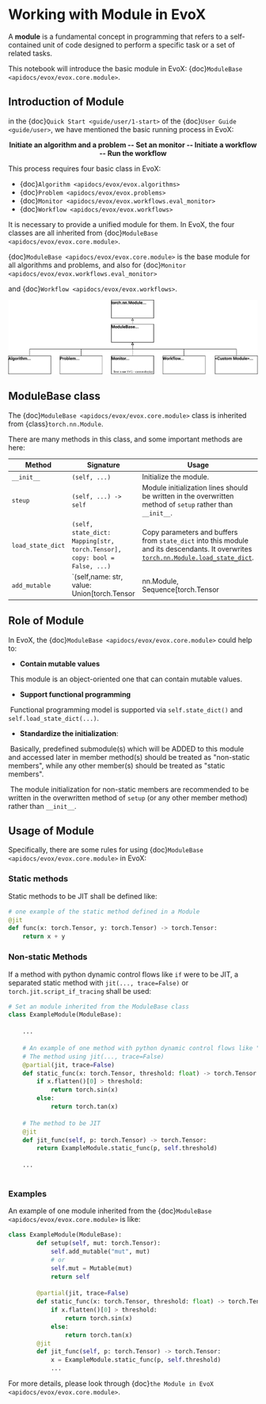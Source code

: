 # Working with Module in EvoX

A **module** is a fundamental concept in programming that refers to a self-contained unit of code designed to perform a specific task or a set of related tasks.

This notebook will introduce the basic module in EvoX: {doc}`ModuleBase <apidocs/evox/evox.core.module>`.

## Introduction of Module

in the {doc}`Quick Start <guide/user/1-start>` of the {doc}`User Guide <guide/user>`, we have mentioned the basic running process in EvoX:

<center><b>Initiate an algorithm and a problem -- Set an monitor -- Initiate a workflow -- Run the workflow</b></center>

This process requires four basic class in EvoX:

- {doc}`Algorithm <apidocs/evox/evox.algorithms>`
- {doc}`Problem <apidocs/evox/evox.problems>`
- {doc}`Monitor <apidocs/evox/evox.workflows.eval_monitor>`
- {doc}`Workflow <apidocs/evox/evox.workflows>`


It is necessary to provide a unified module for them. In EvoX, the four classes are all inherited from {doc}`ModuleBase <apidocs/evox/evox.core.module>`.

{doc}`ModuleBase <apidocs/evox/evox.core.module>` is the base module for all algorithms and problems, and also for {doc}`Monitor <apidocs/evox/evox.workflows.eval_monitor>`

and {doc}`Workflow <apidocs/evox/evox.workflows>`.

<center>
  <img src="../../_static/modulebase.svg">
</center>

## ModuleBase class

The {doc}`ModuleBase <apidocs/evox/evox.core.module>` class is inherited from {class}`torch.nn.Module`.

There are many methods in this class, and some important methods are here:

| Method            | Signature                                                    | Usage                                                        |
| ----------------- | ------------------------------------------------------------ | ------------------------------------------------------------ |
| `__init__`        | `(self, ...)`                                                | Initialize the module.                                       |
| `steup`           | `(self, ...) -> self`                                        | Module initialization lines should be written in the overwritten method of `setup` rather than `__init__`. |
| `load_state_dict` | `(self, state_dict: Mapping[str, torch.Tensor], copy: bool = False, ...)` | Copy parameters and buffers from `state_dict` into this module and its descendants. It overwrites [`torch.nn.Module.load_state_dict`](https://pytorch.org/docs/stable/generated/torch.nn.Module.html#torch.nn.Module.load_state_dict). |
| `add_mutable`     | `(self,name: str, value: Union[torch.Tensor | nn.Module, Sequence[torch.Tensor | nn.Module], Dict[str, torch.Tensor | nn.Module],],) -> None` | Define a mutable value in this module that can be accessed via `self.[name]` and modified in-place. |

## Role of Module

In EvoX, the {doc}`ModuleBase <apidocs/evox/evox.core.module>` could help to:

- **Contain mutable values** 

​	This module is an object-oriented one that can contain mutable values.

- **Support functional programming**

​	Functional programming model is supported via `self.state_dict()` and `self.load_state_dict(...)`.

- **Standardize the initialization**:

​	Basically, predefined submodule(s) which will be ADDED to this module and accessed later in member method(s) should be treated as "non-static members", while any other member(s) should be treated as "static members".	

​	The module initialization for non-static members are recommended to be written in the overwritten method of `setup` (or any other member method) rather than `__init__`.

## Usage of Module

Specifically, there are some rules for using {doc}`ModuleBase <apidocs/evox/evox.core.module>` in EvoX:

### Static methods

Static methods to be JIT shall be defined like:

```Python
# one example of the static method defined in a Module 
@jit
def func(x: torch.Tensor, y: torch.Tensor) -> torch.Tensor:
    return x + y
```
### Non-static Methods

If a method with python dynamic control flows like `if` were to be JIT, a separated static method with `jit(..., trace=False)` or `torch.jit.script_if_tracing` shall be used:

```python
# Set an module inherited from the ModuleBase class
class ExampleModule(ModuleBase):
    
    ...
    
    # An example of one method with python dynamic control flows like "if"
    # The method using jit(..., trace=False)
    @partial(jit, trace=False)
    def static_func(x: torch.Tensor, threshold: float) -> torch.Tensor:
        if x.flatten()[0] > threshold:
            return torch.sin(x)
        else:
            return torch.tan(x)
        
    # The method to be JIT   
    @jit
    def jit_func(self, p: torch.Tensor) -> torch.Tensor:
        return ExampleModule.static_func(p, self.threshold)
    
    ...
    
```

### Examples

An example of one module inherited from the {doc}`ModuleBase <apidocs/evox/evox.core.module>` is like:

```python
class ExampleModule(ModuleBase):
        def setup(self, mut: torch.Tensor):
            self.add_mutable("mut", mut)
            # or
            self.mut = Mutable(mut)
            return self

        @partial(jit, trace=False)
        def static_func(x: torch.Tensor, threshold: float) -> torch.Tensor:
            if x.flatten()[0] > threshold:
                return torch.sin(x)
            else:
                return torch.tan(x)
        @jit
        def jit_func(self, p: torch.Tensor) -> torch.Tensor:
            x = ExampleModule.static_func(p, self.threshold)
            ...
```

For more details, please look through {doc}`the Module in EvoX <apidocs/evox/evox.core.module>`.
